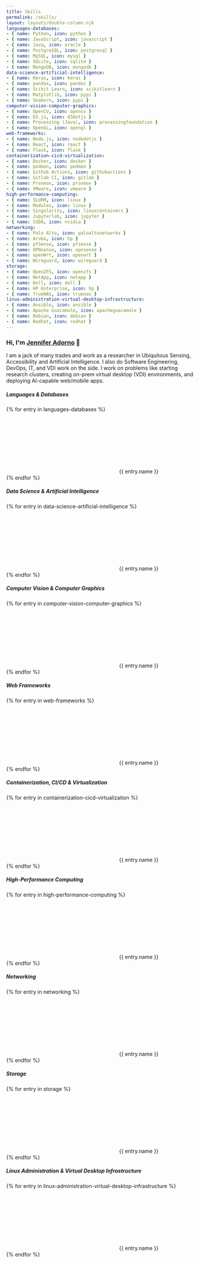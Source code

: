```yaml
---
title: Skills
permalink: /skills/
layout: layouts/double-column.njk
languages-databases:
- { name: Python, icon: python }
- { name: JavaScript, icon: javascript }
- { name: Java, icon: oracle }
- { name: PostgreSQL, icon: postgresql }
- { name: MySQL, icon: mysql }
- { name: SQLite, icon: sqlite }
- { name: MongoDB, icon: mongodb }
data-science-artificial-intelligence:
- { name: Keras, icon: keras }
- { name: pandas, icon: pandas }
- { name: Scikit Learn, icon: scikitlearn }
- { name: Matplotlib, icon: pypi }
- { name: Seaborn, icon: pypi }
computer-vision-computer-graphics:
- { name: OpenCV, icon: opencv }
- { name: D3.js, icon: d3dotjs }
- { name: Processing (Java), icon: processingfoundation }
- { name: OpenGL, icon: opengl }
web-frameworks:
- { name: Node.js, icon: nodedotjs }
- { name: React, icon: react }
- { name: Flask, icon: flask }
containerization-cicd-virtualization:
- { name: Docker, icon: docker }
- { name: podman, icon: podman }
- { name: Github Actions, icon: githubactions }
- { name: Gitlab CI, icon: gitlab }
- { name: Proxmox, icon: proxmox }
- { name: VMware, icon: vmware }
high-performance-computing:
- { name: SLURM, icon: linux }
- { name: Modules, icon: linux }
- { name: Singularity, icon: linuxcontainers }
- { name: Jupyterlab, icon: jupyter }
- { name: CUDA, icon: nvidia }
networking:
- { name: Palo Alto, icon: paloaltonetworks }
- { name: Aruba, icon: hp }
- { name: pfSense, icon: pfsense }
- { name: OPNsense, icon: opnsense }
- { name: openWrt, icon: openwrt }
- { name: Wireguard, icon: wireguard }
storage:
- { name: OpenZFS, icon: openzfs }
- { name: NetApp, icon: netapp }
- { name: Dell, icon: dell }
- { name: HP Enterprise, icon: hp }
- { name: TrueNAS, icon: truenas }
linux-administration-virtual-desktop-infrastructure:
- { name: Ansible, icon: ansible }
- { name: Apache Guacamole, icon: apacheguacamole }
- { name: Debian, icon: debian }
- { name: Redhat, icon: redhat }
---
```


### Hi, I'm [Jennifer Adorno](https://jadorno.com) 👋

I am a jack of many trades and work as a researcher in Ubiquitous Sensing, Accessibility and Artificial Intelligence. I also do Software Engineering, DevOps, IT, and VDI work on the side. I work on problems like starting research clusters, creating on-prem virtual desktop (VDI) environments, and deploying AI-capable web/mobile apps.

##### Languages & Databases

{% for entry in languages-databases %}
<div class="simple-icon">
    <svg><use href="/assets/icons.svg#{{ entry.icon }}" aria-hidden="true"/></svg>
    <span class="label">{{ entry.name }}</span>
</div>
{% endfor %}

##### Data Science & Artificial Intelligence  

{% for entry in data-science-artificial-intelligence %}
<div class="simple-icon">
    <svg><use href="/assets/icons.svg#{{ entry.icon }}" aria-hidden="true"/></svg>
    <span class="label">{{ entry.name }}</span>
</div>
{% endfor %}

##### Computer Vision & Computer Graphics

{% for entry in computer-vision-computer-graphics %}
<div class="simple-icon">
    <svg><use href="/assets/icons.svg#{{ entry.icon }}" aria-hidden="true"/></svg>
    <span class="label">{{ entry.name }}</span>
</div>
{% endfor %}

##### Web Frameworks 

{% for entry in web-frameworks %}
<div class="simple-icon">
    <svg><use href="/assets/icons.svg#{{ entry.icon }}" aria-hidden="true"/></svg>
    <span class="label">{{ entry.name }}</span>
</div>
{% endfor %}

##### Containerization, CI/CD & Virtualization

{% for entry in containerization-cicd-virtualization %}
<div class="simple-icon">
    <svg><use href="/assets/icons.svg#{{ entry.icon }}" aria-hidden="true"/></svg>
    <span class="label">{{ entry.name }}</span>
</div>
{% endfor %}

##### High-Performance Computing

{% for entry in high-performance-computing %}
<div class="simple-icon">
    <svg><use href="/assets/icons.svg#{{ entry.icon }}" aria-hidden="true"/></svg>
    <span class="label">{{ entry.name }}</span>
</div>
{% endfor %}

##### Networking

{% for entry in networking %}
<div class="simple-icon">
    <svg><use href="/assets/icons.svg#{{ entry.icon }}" aria-hidden="true"/></svg>
    <span class="label">{{ entry.name }}</span>
</div>
{% endfor %}

##### Storage 

{% for entry in storage %}
<div class="simple-icon">
    <svg><use href="/assets/icons.svg#{{ entry.icon }}" aria-hidden="true"/></svg>
    <span class="label">{{ entry.name }}</span>
</div>
{% endfor %}

##### Linux Administration & Virtual Desktop Infrastructure

{% for entry in linux-administration-virtual-desktop-infrastructure %}
<div class="simple-icon">
    <svg><use href="/assets/icons.svg#{{ entry.icon }}" aria-hidden="true"/></svg>
    <span class="label">{{ entry.name }}</span>
</div>
{% endfor %}
